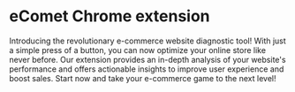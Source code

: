 # eComet Chrome extension

Introducing the revolutionary e-commerce website diagnostic tool! With just a simple press of a button, you can now optimize your online store like never before. Our extension provides an in-depth analysis of your website's performance and offers actionable insights to improve user experience and boost sales. Start now and take your e-commerce game to the next level!
